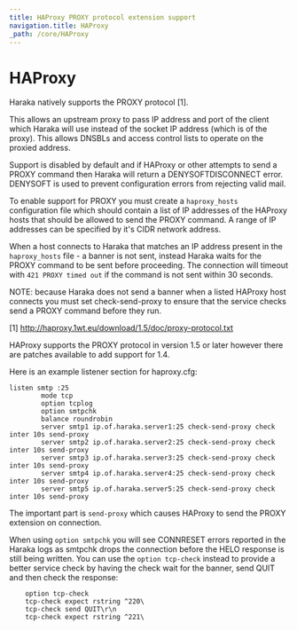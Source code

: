 ```yaml
---
title: HAProxy PROXY protocol extension support
navigation.title: HAProxy
_path: /core/HAProxy
---
```


# HAProxy

Haraka natively supports the PROXY protocol [1].

This allows an upstream proxy to pass IP address and port of the client which
Haraka will use instead of the socket IP address (which is of the proxy).
This allows DNSBLs and access control lists to operate on the proxied address.

Support is disabled by default and if HAProxy or other attempts to send a
PROXY command then Haraka will return a DENYSOFTDISCONNECT error.
DENYSOFT is used to prevent configuration errors from rejecting valid mail.

To enable support for PROXY you must create a `haproxy_hosts` configuration
file which should contain a list of IP addresses of the HAProxy hosts
that should be allowed to send the PROXY command. A range of IP
addresses can be specified by it's CIDR network address.

When a host connects to Haraka that matches an IP address present in the
`haproxy_hosts` file - a banner is not sent, instead Haraka waits for the
PROXY command to be sent before proceeding.  The connection will timeout
with `421 PROXY timed out` if the command is not sent within 30 seconds.

NOTE: because Haraka does not send a banner when a listed HAProxy host
connects you must set check-send-proxy to ensure that the service checks
send a PROXY command before they run.

[1] http://haproxy.1wt.eu/download/1.5/doc/proxy-protocol.txt

HAProxy supports the PROXY protocol in version 1.5 or later however there
are patches available to add support for 1.4.

Here is an example listener section for haproxy.cfg:

```
listen smtp :25
        mode tcp
        option tcplog
        option smtpchk
        balance roundrobin
        server smtp1 ip.of.haraka.server1:25 check-send-proxy check inter 10s send-proxy
        server smtp2 ip.of.haraka.server2:25 check-send-proxy check inter 10s send-proxy
        server smtp3 ip.of.haraka.server3:25 check-send-proxy check inter 10s send-proxy
        server smtp4 ip.of.haraka.server4:25 check-send-proxy check inter 10s send-proxy
        server smtp5 ip.of.haraka.server5:25 check-send-proxy check inter 10s send-proxy
```

The important part is `send-proxy` which causes HAProxy to send the PROXY
extension on connection.

When using `option smtpchk` you will see CONNRESET errors reported in the Haraka logs as
smtpchk drops the connection before the HELO response is still being written.
You can use the `option tcp-check` instead to provide a better service check by having
the check wait for the banner, send QUIT and then check the response:

```
    option tcp-check
    tcp-check expect rstring ^220\ 
    tcp-check send QUIT\r\n
    tcp-check expect rstring ^221\ 
```

